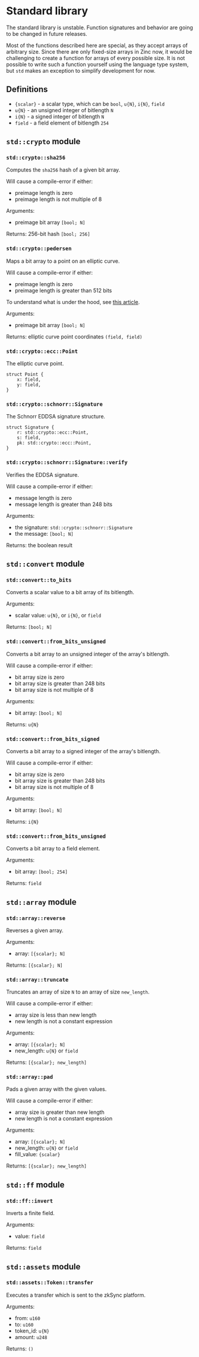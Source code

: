 # Standard library

The standard library is unstable. Function signatures and behavior are going to
be changed in future releases.

Most of the functions described here are special, as they accept arrays of
arbitrary size. Since there are only fixed-size arrays in Zinc now, it would
be challenging to create a function for arrays of every possible size. It is
not possible to write such a function yourself using the language type
system, but `std` makes an exception to simplify development for now.

## Definitions

- `{scalar}` - a scalar type, which can be `bool`, `u{N}`, `i{N}`, `field`
- `u{N}` - an unsigned integer of bitlength `N`
- `i{N}` - a signed integer of bitlength `N`
- `field` - a field element of bitlength `254`

## `std::crypto` module

### `std::crypto::sha256`

Computes the `sha256` hash of a given bit array.

Will cause a compile-error if either:
- preimage length is zero
- preimage length is not multiple of 8

Arguments:
- preimage bit array `[bool; N]`

Returns: 256-bit hash `[bool; 256]`

### `std::crypto::pedersen`

Maps a bit array to a point on an elliptic curve.

Will cause a compile-error if either:
- preimage length is zero
- preimage length is greater than 512 bits

To understand what is under the hood, see [this article](https://iden3-docs.readthedocs.io/en/latest/iden3_repos/research/publications/zkproof-standards-workshop-2/pedersen-hash/pedersen.html).

Arguments:
- preimage bit array `[bool; N]`

Returns: elliptic curve point coordinates `(field, field)`

### `std::crypto::ecc::Point`

The elliptic curve point.

```rust,no_run,noplaypen
struct Point {
    x: field,
    y: field,
}
```

### `std::crypto::schnorr::Signature`

The Schnorr EDDSA signature structure.

```rust,no_run,noplaypen
struct Signature {
    r: std::crypto::ecc::Point,
    s: field,
    pk: std::crypto::ecc::Point,
}
```

### `std::crypto::schnorr::Signature::verify`

Verifies the EDDSA signature.

Will cause a compile-error if either:
- message length is zero
- message length is greater than 248 bits

Arguments:
- the signature: `std::crypto::schnorr::Signature`
- the message: `[bool; N]`

Returns: the boolean result

## `std::convert` module

### `std::convert::to_bits`

Converts a scalar value to a bit array of its bitlength.

Arguments:
- scalar value: `u{N}`, or `i{N}`, or `field`

Returns: `[bool; N]`

### `std::convert::from_bits_unsigned`

Converts a bit array to an unsigned integer of the array's bitlength.

Will cause a compile-error if either:
- bit array size is zero
- bit array size is greater than 248 bits
- bit array size is not multiple of 8

Arguments:
- bit array: `[bool; N]`

Returns: `u{N}`

### `std::convert::from_bits_signed`

Converts a bit array to a signed integer of the array's bitlength.

Will cause a compile-error if either:
- bit array size is zero
- bit array size is greater than 248 bits
- bit array size is not multiple of 8

Arguments:
- bit array: `[bool; N]`

Returns: `i{N}`

### `std::convert::from_bits_unsigned`

Converts a bit array to a field element.

Arguments:
- bit array: `[bool; 254]`

Returns: `field`

## `std::array` module

### `std::array::reverse`

Reverses a given array.

Arguments:
- array: `[{scalar}; N]`

Returns: `[{scalar}; N]`

### `std::array::truncate`

Truncates an array of size `N` to an array of size `new_length`.

Will cause a compile-error if either:
- array size is less than new length
- new length is not a constant expression

Arguments:
- array: `[{scalar}; N]`
- new_length: `u{N}` or `field`

Returns: `[{scalar}; new_length]`

### `std::array::pad`

Pads a given array with the given values.

Will cause a compile-error if either:
- array size is greater than new length
- new length is not a constant expression

Arguments:
- array: `[{scalar}; N]`
- new_length: `u{N}` or `field`
- fill_value: `{scalar}`

Returns: `[{scalar}; new_length]`

## `std::ff` module

### `std::ff::invert`

Inverts a finite field.

Arguments:
- value: `field`

Returns: `field`

## `std::assets` module

### `std::assets::Token::transfer`

Executes a transfer which is sent to the zkSync platform.

Arguments:
- from: `u160`
- to: `u160`
- token_id: `u{N}`
- amount: `u248`

Returns: `()`
